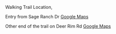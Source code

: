 Walking Trail Location,

Entry from Sage Ranch Dr [Google Maps](https://maps.app.goo.gl/aLWKSbfjqn7t9HtW7)

Other end of the trail on Deer Rim Rd [Google Maps](https://maps.app.goo.gl/HbFYSZpb9ZksdCht7)

